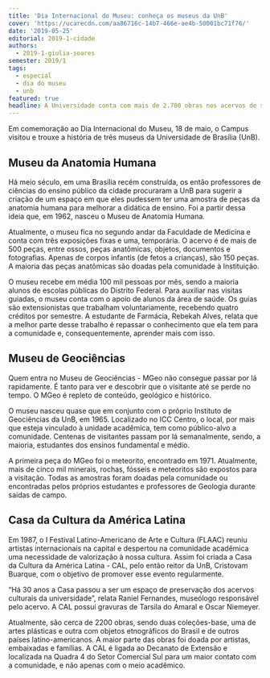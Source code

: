 ```yaml
---
title: 'Dia Internacional do Museu: conheça os museus da UnB'
cover: 'https://ucarecdn.com/aa86716c-14b7-466e-ae4b-50001bc71f76/'
date: '2019-05-25'
editorial: 2019-1-cidade
authors:
  - 2019-1-giulia-soares
semester: 2019/1
tags:
  - especial
  - dia do museu
  - unb
featured: true
headline: A Universidade conta com mais de 2.700 obras nos acervos de seus museus
---
```

Em comemoração ao Dia Internacional do Museu, 18 de maio, o Campus visitou e trouxe a história de três museus da Universidade de Brasília (UnB). 

## Museu da Anatomia Humana

Há meio século, em uma Brasília recém construída, os então professores de ciências do ensino público da cidade procuraram a UnB para sugerir a criação de um espaço em que eles pudessem ter uma amostra de peças da anatomia humana para melhorar a didática de ensino. Foi a partir dessa ideia que, em 1962, nasceu o Museu de Anatomia Humana. 

Atualmente, o museu fica no segundo andar da Faculdade de Medicina e conta com três exposições fixas e uma, temporária. O acervo é de mais de 500 peças, entre ossos, peças anatômicas, objetos, documentos e fotografias. Apenas de corpos infantis (de fetos a crianças), são 150 peças. A maioria das peças anatômicas são doadas pela comunidade à Instituição. 

O museu recebe em média 100 mil pessoas por mês, sendo a maioria alunos de escolas públicas do Distrito Federal. Para auxiliar nas visitas guiadas, o museu conta com o apoio de alunos da área de saúde. Os guias são extensionistas que trabalham voluntariamente, recebendo quatro créditos por semestre. A estudante de Farmácia, Rebekah Alves, relata que a melhor parte desse trabalho é repassar o conhecimento que ela tem para a comunidade e, consequentemente, aprender mais com isso. 

## Museu de Geociências

Quem entra no Museu de Geociências - MGeo não consegue passar por lá rapidamente. É tanto para ver e descobrir que o visitante até se perde no tempo. O MGeo é repleto de conteúdo, geológico e histórico. 

O museu nasceu quase que em conjunto com o próprio Instituto de Geociências da UnB, em 1965. Localizado no ICC Centro, o local, por mais que esteja vinculado à unidade acadêmica, tem como público-alvo a comunidade. Centenas de visitantes passam por lá semanalmente, sendo, a maioria, estudantes dos ensinos fundamental e médio. 

A primeira peça do MGeo foi o meteorito, encontrado em 1971. Atualmente, mais de cinco mil minerais, rochas, fósseis e meteoritos são expostos para a visitação. Todas as amostras foram doadas pela comunidade ou encontradas pelos próprios estudantes e professores de Geologia durante saídas de campo. 

## Casa da Cultura da América Latina

Em 1987, o I Festival Latino-Americano de Arte e Cultura (FLAAC) reuniu artistas internacionais na capital e despertou na comunidade acadêmica uma necessidade de valorização à nossa cultura. Assim foi criada a Casa da Cultura da América Latina - CAL, pelo então reitor da UnB, Cristovam Buarque, com o objetivo de promover esse evento regularmente. 

“Há 30 anos a Casa passou a ser um espaço de preservação dos acervos culturais da universidade”, relata Raniel Fernandes, museólogo responsável pelo acervo. A CAL possui gravuras de Tarsila do Amaral e Oscar Niemeyer.  

Atualmente, são cerca de 2200 obras, sendo duas coleções-base, uma de artes plásticas e outra com objetos etnográficos do Brasil e de outros países latino-americanos. A maior parte das obras foi doada por artistas, embaixadas e famílias. A CAL é ligada ao Decanato de Extensão e localizada na Quadra 4 do Setor Comercial Sul para um maior contato com a comunidade, e não apenas com o meio acadêmico.
